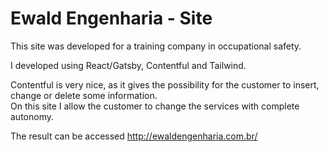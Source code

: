 # Ewald Engenharia - Site

This site was developed for a training company in occupational safety. <br>  

I developed using React/Gatsby, Contentful and Tailwind. <br>  

Contentful is very nice, as it gives the possibility for the customer to insert, change or
delete some information.<br>
On this site I allow the customer to change the services with complete autonomy.<br>  

The result can be accessed http://ewaldengenharia.com.br/
